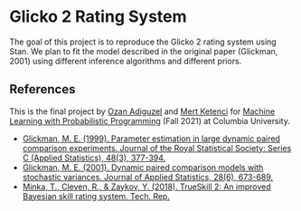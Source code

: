 # Glicko 2 Rating System

The goal of this project is to reproduce the Glicko 2 rating system using Stan. We plan to fit the model described in the original paper (Glickman, 2001) using different inference algorithms and different priors.

## References

This is the final project by [Ozan Adiguzel](https://github.com/Ozan147) and [Mert Ketenci](https://github.com/ketencimert) for [Machine Learning with Probabilistic Programming](http://www.proditus.com/mlpp2021) (Fall 2021) at Columbia University.

  * [Glickman, M. E. (1999). Parameter estimation in large dynamic paired comparison experiments. Journal of the Royal Statistical Society: Series C (Applied Statistics), 48(3), 377-394.](http://www.glicko.net/research/glicko.pdf)
  * [Glickman, M. E. (2001). Dynamic paired comparison models with stochastic variances. Journal of Applied Statistics, 28(6), 673-689.](http://www.glicko.net/research/dpcmsv.pdf)
  * [Minka, T., Cleven, R., & Zaykov, Y. (2018). TrueSkill 2: An improved Bayesian skill rating system. Tech. Rep.](https://www.microsoft.com/en-us/research/uploads/prod/2018/03/trueskill2.pdf)
